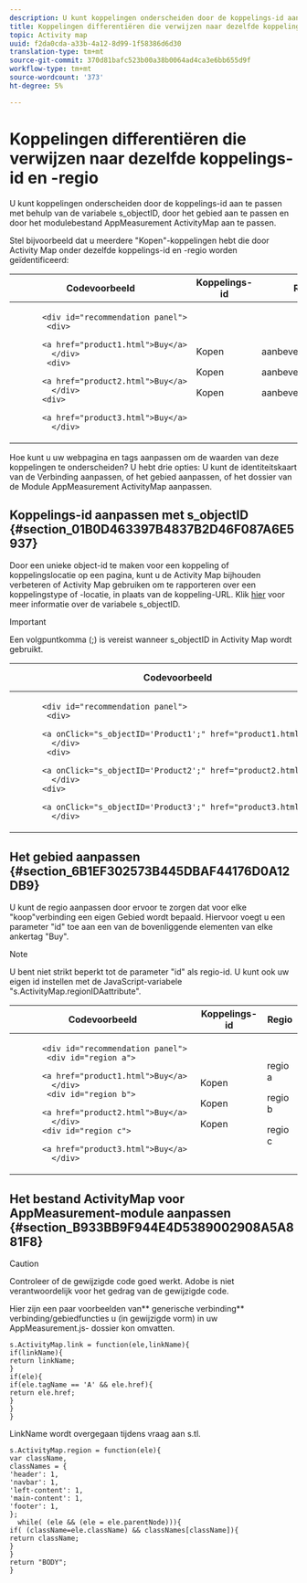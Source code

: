 ```yaml
---
description: U kunt koppelingen onderscheiden door de koppelings-id aan te passen met de variabele s_objectID, door het gebied aan te passen en door het modulebestand van de module AppMeasurement ActivityMap aan te passen.
title: Koppelingen differentiëren die verwijzen naar dezelfde koppelings-id en -regio
topic: Activity map
uuid: f2da0cda-a33b-4a12-8d99-1f58386d6d30
translation-type: tm+mt
source-git-commit: 370d81bafc523b00a38b0064ad4ca3e6bb655d9f
workflow-type: tm+mt
source-wordcount: '373'
ht-degree: 5%

---
```



# Koppelingen differentiëren die verwijzen naar dezelfde koppelings-id en -regio

U kunt koppelingen onderscheiden door de koppelings-id aan te passen met behulp van de variabele s_objectID, door het gebied aan te passen en door het modulebestand AppMeasurement ActivityMap aan te passen.

Stel bijvoorbeeld dat u meerdere &quot;Kopen&quot;-koppelingen hebt die door Activity Map onder dezelfde koppelings-id en -regio worden geïdentificeerd:

<table id="table_3020E2C0175D455C84E794CF51BE5A93"> 
 <thead> 
  <tr> 
   <th colname="col1" class="entry"> Codevoorbeeld </th> 
   <th colname="col2" class="entry"> Koppelings-id </th> 
   <th colname="col3" class="entry"> Regio </th> 
  </tr> 
 </thead>
 <tbody> 
  <tr> 
   <td colname="col1"> 
    <code>
      &lt;div&nbsp;id="recommendation&nbsp;panel"&gt; 
     &nbsp;&nbsp;&lt;div&gt; 
     &nbsp;&nbsp;&nbsp;&nbsp;&nbsp;&nbsp;&lt;a&nbsp;href="product1.html"&gt;Buy&lt;/a&gt; 
     &nbsp;&nbsp;&nbsp;&lt;/div&gt; 
     &nbsp;&nbsp;&lt;div&gt; 
     &nbsp;&nbsp;&nbsp;&nbsp;&nbsp;&nbsp;&lt;a&nbsp;href="product2.html"&gt;Buy&lt;/a&gt; 
     &nbsp;&nbsp;&nbsp;&lt;/div&gt; 
     &nbsp;&lt;div&gt; 
     &nbsp;&nbsp;&nbsp;&nbsp;&nbsp;&nbsp;&lt;a&nbsp;href="product3.html"&gt;Buy&lt;/a&gt; 
     &nbsp;&nbsp;&nbsp;&lt;/div&gt; 
    </code> </td> 
   <td colname="col2"> <p> </p> <p> </p> <p> </p> <p> </p>Kopen <p> </p> <p> </p> <p>Kopen </p> <p> </p> <p> </p> <p>Kopen </p> </td> 
   <td colname="col3"> <p> </p> <p> </p> <p> </p> <p> </p>aanbevelingsvenster <p> </p> <p> </p> <p>aanbevelingsvenster </p> <p> </p> <p> </p> <p>aanbevelingsvenster </p> </td> 
  </tr> 
 </tbody> 
</table>

Hoe kunt u uw webpagina en tags aanpassen om de waarden van deze koppelingen te onderscheiden? U hebt drie opties: U kunt de identiteitskaart van de Verbinding aanpassen, of het gebied aanpassen, of het dossier van de Module AppMeasurement ActivityMap aanpassen.

## Koppelings-id aanpassen met s_objectID {#section_01B0D463397B4837B2D46F087A6E5937}

Door een unieke object-id te maken voor een koppeling of koppelingslocatie op een pagina, kunt u de Activity Map bijhouden verbeteren of Activity Map gebruiken om te rapporteren over een koppelingstype of -locatie, in plaats van de koppeling-URL. Klik [hier](https://docs.adobe.com/content/help/en/analytics/implementation/vars/page-vars/page-variables.html) voor meer informatie over de variabele s_objectID.

>[!IMPORTANT]
>
>Een volgpuntkomma (;) is vereist wanneer s_objectID in Activity Map wordt gebruikt.

<table id="table_9439A5F320304E439A19842CF3EBA456"> 
 <thead> 
  <tr> 
   <th colname="col02" class="entry"> Codevoorbeeld </th> 
   <th colname="col2" class="entry"> Koppelings-id </th> 
   <th colname="col3" class="entry"> Regio </th> 
  </tr> 
 </thead>
 <tbody> 
  <tr> 
   <td colname="col02"> 
    <code>
      &lt;div&nbsp;id="recommendation&nbsp;panel"&gt; 
     &nbsp;&nbsp;&lt;div&gt; 
     &nbsp;&nbsp;&nbsp;&nbsp;&nbsp;&nbsp;&lt;a&nbsp;onClick="s_objectID='Product1';"&nbsp;href="product1.html"&gt;Buy&lt;/a&gt; 
     &nbsp;&nbsp;&nbsp;&lt;/div&gt; 
     &nbsp;&nbsp;&lt;div&gt; 
     &nbsp;&nbsp;&nbsp;&nbsp;&nbsp;&nbsp;&lt;a&nbsp;onClick="s_objectID='Product2';"&nbsp;href="product2.html"&gt;Buy&lt;/a&gt; 
     &nbsp;&nbsp;&nbsp;&lt;/div&gt; 
     &nbsp;&lt;div&gt; 
     &nbsp;&nbsp;&nbsp;&nbsp;&nbsp;&nbsp;&lt;a&nbsp;onClick="s_objectID='Product3';"&nbsp;href="product3.html"&gt;Buy&lt;/a&gt; 
     &nbsp;&nbsp;&nbsp;&lt;/div&gt;&nbsp;&nbsp;&nbsp; 
    </code> </td> 
   <td colname="col2"> <p> </p> <p> </p> <p> </p>Product1 <p> </p> <p> </p> <p>Product 2 </p> <p> </p> <p> </p> <p>Product 3 </p> <p> </p> </td> 
   <td colname="col3"> <p> </p> <p> </p> <p> </p> <p>aanbevelingen, deelvenster </p> <p> </p> <p> </p> <p>aanbevelingen, deelvenster </p> <p> </p> <p> </p> <p>aanbevelingen, deelvenster </p> <p> </p> </td> 
  </tr> 
 </tbody> 
</table>

## Het gebied aanpassen {#section_6B1EF302573B445DBAF44176D0A12DB9}

U kunt de regio aanpassen door ervoor te zorgen dat voor elke &quot;koop&quot;verbinding een eigen Gebied wordt bepaald. Hiervoor voegt u een parameter &quot;id&quot; toe aan een van de bovenliggende elementen van elke ankertag &quot;Buy&quot;.

>[!NOTE]
>
>U bent niet strikt beperkt tot de parameter &quot;id&quot; als regio-id. U kunt ook uw eigen id instellen met de JavaScript-variabele &quot;s.ActivityMap.regionIDAattribute&quot;.

<table id="table_250DB52A869C466B942517BABA1C287B"> 
 <thead> 
  <tr> 
   <th colname="col02" class="entry"> Codevoorbeeld </th> 
   <th colname="col2" class="entry"> Koppelings-id </th> 
   <th colname="col3" class="entry"> Regio </th> 
  </tr> 
 </thead>
 <tbody> 
  <tr> 
   <td colname="col02"> 
    <code>
      &lt;div&nbsp;id="recommendation&nbsp;panel"&gt; 
     &nbsp;&nbsp;&lt;div&nbsp;id="region&nbsp;a"&gt; 
     &nbsp;&nbsp;&nbsp;&nbsp;&nbsp;&nbsp;&lt;a&nbsp;href="product1.html"&gt;Buy&lt;/a&gt; 
     &nbsp;&nbsp;&nbsp;&lt;/div&gt; 
     &nbsp;&nbsp;&lt;div&nbsp;id="region&nbsp;b"&gt; 
     &nbsp;&nbsp;&nbsp;&nbsp;&nbsp;&nbsp;&lt;a&nbsp;href="product2.html"&gt;Buy&lt;/a&gt; 
     &nbsp;&nbsp;&nbsp;&lt;/div&gt; 
     &nbsp;&lt;div&nbsp;id="region&nbsp;c"&gt; 
     &nbsp;&nbsp;&nbsp;&nbsp;&nbsp;&nbsp;&lt;a&nbsp;href="product3.html"&gt;Buy&lt;/a&gt; 
     &nbsp;&nbsp;&nbsp;&lt;/div&gt; 
    </code> </td> 
   <td colname="col2"> <p> </p> <p> </p> <p> </p> <p>Kopen </p> <p> </p> <p> </p> <p>Kopen </p> <p> </p> <p> </p> <p>Kopen </p> </td> 
   <td colname="col3"> <p> </p> <p> </p> <p> </p>regio a <p> </p> <p> </p> <p>regio b </p> <p> </p> <p> </p> <p>regio c </p> </td> 
  </tr> 
 </tbody> 
</table>

## Het bestand ActivityMap voor AppMeasurement-module aanpassen {#section_B933BB9F944E4D5389002908A5A881F8}

>[!CAUTION]
>
>Controleer of de gewijzigde code goed werkt. Adobe is niet verantwoordelijk voor het gedrag van de gewijzigde code.

Hier zijn een paar voorbeelden van** generische verbinding** verbinding/gebiedfuncties u (in gewijzigde vorm) in uw AppMeasurement.js- dossier kon omvatten.

```
s.ActivityMap.link = function(ele,linkName){ 
if(linkName){ 
return linkName; 
} 
if(ele){ 
if(ele.tagName == 'A' && ele.href){ 
return ele.href; 
} 
} 
} 
```

LinkName wordt overgegaan tijdens vraag aan s.tl.

```
s.ActivityMap.region = function(ele){ 
var className, 
classNames = { 
'header': 1, 
'navbar': 1, 
'left-content': 1, 
'main-content': 1, 
'footer': 1, 
}; 
  while( (ele && (ele = ele.parentNode))){ 
if( (className=ele.className) && classNames[className]){ 
return className; 
} 
} 
return "BODY"; 
} 
```

